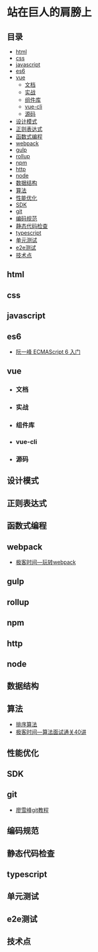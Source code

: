 # 站在巨人的肩膀上

## 目录
* [html](#html)
* [css](#css)
* [javascript](#javascript)
* [es6](#es6)
* [vue](#vue)
   * [文档](#文档)
   * [实战](#实战)
   * [组件库](#组件库)
   * [vue-cli](#vue-cli)
   * [源码](#源码)
* [设计模式](#设计模式)
* [正则表达式](#正则表达式)
* [函数式编程](#函数式编程)
* [webpack](#webpack)
* [gulp](#gulp)
* [rollup](#rollup)
* [npm](#npm)
* [http](#http)
* [node](#node)
* [数据结构](#数据结构)
* [算法](#算法)
* [性能优化](#性能优化)
* [SDK](#SDK)
* [git](#git)
* [编码规范](#编码规范)
* [静态代码检查](#静态代码检查)
* [typescript](#typescript)
* [单元测试](#单元测试)
* [e2e测试](#e2e测试)
* [技术点](#技术点)

## html

## css

## javascript

## es6
* [阮一峰 ECMAScript 6 入门](http://es6.ruanyifeng.com/)

## vue
* ### 文档
* ### 实战
* ### 组件库
* ### vue-cli
* ### 源码
  
## 设计模式

## 正则表达式

## 函数式编程

## webpack

+ [极客时间—玩转webpack]()


## gulp

## rollup

## npm

## http

## node

## 数据结构

## 算法
* [排序算法](https://mp.weixin.qq.com/s/2uFJKlg6py4cJUWjCDd48A)
* [极客时间—算法面试通关40讲]()

## 性能优化

## SDK

## git
* [廖雪峰git教程](https://www.liaoxuefeng.com/wiki/896043488029600/898732864121440)

## 编码规范

## 静态代码检查

## typescript

## 单元测试

## e2e测试

## 技术点